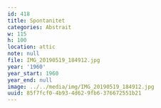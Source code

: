 ```yaml
---
id: 418
title: Spontanitet
categories: Abstrait
w: 115
h: 100
location: attic
note: null
file: IMG_20190519_184912.jpg
year: '1960'
year_start: 1960
year_end: null
image: ../../media/img/IMG_20190519_184912.jpg
uuid: 85f7fcf0-4b93-4d62-9fb6-376672551b21
---
```



